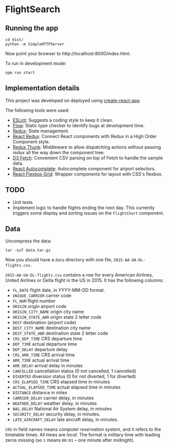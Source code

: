 # FlightSearch

## Running the app
    cd dist/
    python -m SimpleHTTPServer

Now point your browser to http://localhost:8000/index.html.

To run in development mode:

    npm run start

## Implementation details

This project was developed on deployed using [create-react-app](https://github.com/facebookincubator/create-react-app)

The following tools were used:

* [ESLint](https://eslint.org/docs/user-guide/getting-started): Suggests a coding style to keep it clean.
* [Flow](https://flow.org/en/docs/react/): Static type checker to identify bugs at development time.
* [Redux](https://redux.js.org/docs/introduction/): State management.
* [React Redux](https://github.com/reactjs/react-redux): Connect React components with Redux in a High Order Component style.
* [Redux Thunk](https://github.com/gaearon/redux-thunk): Middleware to allow dispatching actions without passing redux all the way down the component tree.
* [D3 Fetch](https://github.com/d3/d3-fetch):  Convenient CSV parsing on top of Fetch to handle the sample data.
* [React Autocomplete](https://github.com/reactjs/react-autocomplete):  Autocomplete component for airport selectors.
* [React Flexbox Grid](https://github.com/roylee0704/react-flexbox-grid): Wrapper components for layout with CSS's flexbox.

## TODO

* Unit tests
* Implement logic to handle flights ending the next day. This currently triggers some display and sorting issues on the `FlightChart` component.

## Data

Uncompress the data:

    tar -xzf data.tar.gz

Now you should have a `data` directory with one file, `2015-AA-UA-DL-flights.csv`.

`2015-AA-UA-DL-flights.csv` contains a row for every American Airlines, United Airlines or Delta flight in the US in 2015. It has the following columns:

- `FL_DATE` flight date, in YYYY-MM-DD format.
- `UNIQUE_CARRIER` carrier code
- `FL_NUM` flight number
- `ORIGIN` origin airport code
- `ORIGIN_CITY_NAME` origin city name
- `ORIGIN_STATE_ABR` origin state 2 letter code
- `DEST` destination (airport code)
- `DEST_CITY_NAME` destination city name
- `DEST_STATE_ABR` destination state 2 letter code
- `CRS_DEP_TIME` CRS departure time
- `DEP_TIME` actual departure time
- `DEP_DELAY` departure delay
- `CRS_ARR_TIME` CRS arrival time
- `ARR_TIME` actual arrival time
- `ARR_DELAY` arrival delay in minutes
- `CANCELLED` cancellation status (0 not cancelled, 1 cancelled)
- `DIVERTED` diversion status (0 for not diverted, 1 for diverted)
- `CRS_ELAPSED_TIME` CRS elapsed time in minutes
- `ACTUAL_ELAPSED_TIME` actual elapsed time in minutes
- `DISTANCE` distance in miles
- `CARRIER_DELAY` carrier delay, in minutes
- `WEATHER_DELAY` weather delay, in minutes
- `NAS_DELAY` National Air System delay, in minutes		
- `SECURITY_DELAY` security delay, in minutes.
- `LATE_AIRCRAFT_DELAY` late aircraft delay, in minutes.

`CRS` in field names means _computer reservation system_, and it refers to the timetable times. All times are *local*. The format is military time with leading zeros missing (so `1` means `00:01` – one minute after midnight).
